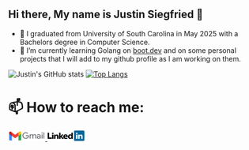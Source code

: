 ## Hi there, My name is Justin Siegfried 👋
- 🔭 I graduated from University of South Carolina in May 2025 with a Bachelors degree in Computer Science.
- 🌱 I’m currently learning Golang on <a href="https://www.boot.dev/u/solidaccess34">boot.dev</a> and on some personal projects that I will add to my github profile as I am working on them.

  
![Justin's GitHub stats](https://github-readme-stats.vercel.app/api?username=Siegfriedj2018&show_icons=true&theme=onedark)
[![Top Langs](https://github-readme-stats.vercel.app/api/top-langs/?username=Siegfriedj2018&langs_count=10&layout=compact&theme=onedark)](https://github.com/anuraghazra/github-readme-stats)

# 📫 How to reach me:
<a href="mailto:justasiegfried09@gmail.com">
  <img src="./assets/Gmail2020.png" alt="Email Me" width="75">
</a>
<a href="www.linkedin.com/in/justin-siegfried-b91364114">
  <img src="./assets/LinkedIn-Logo.png" alt="LinkedIn" width="75">
</a>
<!--
**Siegfriedj2018/Siegfriedj2018** is a ✨ _special_ ✨ repository because its `README.md` (this file) appears on your GitHub profile.

Here are some ideas to get you started:

-  I’m currently working on ...

- 👯 I’m looking to collaborate on ...
- 🤔 I’m looking for help with ...
- 💬 Ask me about ...

- 😄 Pronouns: ...
- ⚡ Fun fact: ...
-->

